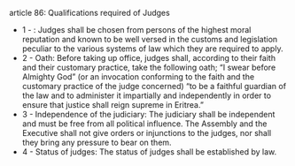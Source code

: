 article 86: Qualifications required of Judges

<ul>
			<li>1 - : Judges shall be chosen from persons of the highest moral reputation and known to be well versed in the customs and legislation peculiar to the various systems of law which they are required to apply.<ul>
			</ul></li>			<li>2 - Oath: Before taking up office, judges shall, according to their faith and their customary practice, take the following oath;
“I swear before Almighty God” (or an invocation conforming to the faith and the customary practice of the judge concerned) “to be a faithful guardian of the law and to administer it impartially and independently in order to ensure that justice shall reign supreme in Eritrea.”<ul>
			</ul></li>			<li>3 - Independence of the judiciary: The judiciary shall be independent and must be free from all political influence. The Assembly and the Executive shall not give orders or injunctions to the judges, nor shall they bring any pressure to bear on them.<ul>
			</ul></li>			<li>4 - Status of judges: The status of judges shall be established by law.<ul>
			</ul></li></ul>
